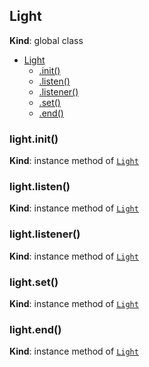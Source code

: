 <a name="Light"></a>

## Light
**Kind**: global class  

* [Light](#Light)
    * [.init()](#Light+init)
    * [.listen()](#Light+listen)
    * [.listener()](#Light+listener)
    * [.set()](#Light+set)
    * [.end()](#Light+end)

<a name="Light+init"></a>

### light.init()
**Kind**: instance method of [<code>Light</code>](#Light)  
<a name="Light+listen"></a>

### light.listen()
**Kind**: instance method of [<code>Light</code>](#Light)  
<a name="Light+listener"></a>

### light.listener()
**Kind**: instance method of [<code>Light</code>](#Light)  
<a name="Light+set"></a>

### light.set()
**Kind**: instance method of [<code>Light</code>](#Light)  
<a name="Light+end"></a>

### light.end()
**Kind**: instance method of [<code>Light</code>](#Light)  
